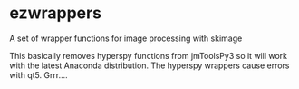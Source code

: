 # ezwrappers
A set of wrapper functions for image processing with skimage

This basically removes hyperspy functions from jmToolsPy3 so it
will work with the latest Anaconda distribution. The hyperspy wrappers
cause errors with qt5. Grrr....
